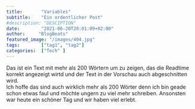 ```yaml
---
title:       "Variables"
subtitle:    "Ein ordentlicher Post"
#description: "DESCIPTION"
date:        "2021-06-20T20:01:09+02:00"
author:     "BlogBeats"
featured_image: "/images/404.jpg"
tags:        ["tag1", "tag2"]
categories:  ["Tech" ]
---
```

Das ist ein Text mit mehr als 200 Wörtern um zu zeigen, das die Readtime korrekt angezeigt wirtd und der Text in der Vorschau auch abgeschnitten wird.
<br>
Ich hoffe das sind auch wirklich mehr als 200 Wörter denn ich bin geade schon etwas faul und möchte ungern zu viel mehr schreiben.
Ansonsten war heute ein schöner Tag und wir haben viel erlebt.
